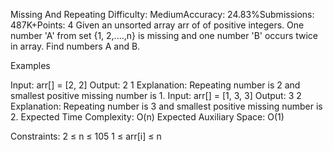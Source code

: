 Missing And Repeating
Difficulty: MediumAccuracy: 24.83%Submissions: 487K+Points: 4
Given an unsorted array arr of of positive integers. One number 'A' from set {1, 2,....,n} is missing and one number 'B' occurs twice in array. Find numbers A and B.

Examples

Input: arr[] = [2, 2]
Output: 2 1
Explanation: Repeating number is 2 and smallest positive missing number is 1.
Input: arr[] = [1, 3, 3] 
Output: 3 2
Explanation: Repeating number is 3 and smallest positive missing number is 2.
Expected Time Complexity: O(n)
Expected Auxiliary Space: O(1)

Constraints:
2 ≤ n ≤ 105
1 ≤ arr[i] ≤ n
